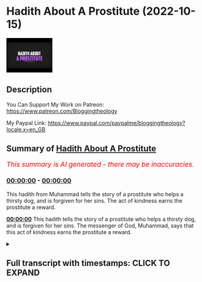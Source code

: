 # Hadith About A Prostitute (2022-10-15)

![alt Hadith About A Prostitute](H6R4KYsPVT4.jpg "Hadith About A Prostitute")

## Description

You Can Support My Work on Patreon:
https://www.patreon.com/Bloggingtheology

My Paypal Link: 
https://www.paypal.com/paypalme/bloggingtheology?locale.x=en_GB

## Summary of [Hadith About A Prostitute](https://www.youtube.com/watch?v=H6R4KYsPVT4)


*<span style="color:red; font-size:125%">This summary is AI generated - there may be inaccuracies</span>. [](/)*

### [00:00:00](https://www.youtube.com/watch?v=H6R4KYsPVT4&t=0) - [00:00:00](https://www.youtube.com/watch?v=H6R4KYsPVT4&t=0)

This hadith from Muhammad tells the story of a prostitute who helps a thirsty dog, and is forgiven for her sins. The act of kindness earns the prostitute a reward.

**[00:00:00](https://www.youtube.com/watch?v=H6R4KYsPVT4&t=0)** This hadith tells the story of a prostitute who helps a thirsty dog, and is forgiven for her sins. The messenger of God, Muhammad, says that this act of kindness earns the prostitute a reward.

<details><summary><h2>Full transcript with timestamps: CLICK TO EXPAND</h2></summary>

[0:00:00](https://youtu.be/H6R4KYsPVT4?t=0) Abu Herrera reported that the messenger  
[0:00:03](https://youtu.be/H6R4KYsPVT4?t=3) of God upon whom be peace said  
[0:00:06](https://youtu.be/H6R4KYsPVT4?t=6) forgiveness was granted to a prostitute  
[0:00:09](https://youtu.be/H6R4KYsPVT4?t=9) Who Came Upon a dog panting and almost  
[0:00:13](https://youtu.be/H6R4KYsPVT4?t=13) dead from thirst at the mouth of a well  
[0:00:18](https://youtu.be/H6R4KYsPVT4?t=18) she took off her shoe tied it with her  
[0:00:22](https://youtu.be/H6R4KYsPVT4?t=22) head covering and Drew some water for it  
[0:00:25](https://youtu.be/H6R4KYsPVT4?t=25) on that account she was forgiven  
[0:00:30](https://youtu.be/H6R4KYsPVT4?t=30) he was asked if people received a reward  
[0:00:33](https://youtu.be/H6R4KYsPVT4?t=33) for what they did for animals and he  
[0:00:36](https://youtu.be/H6R4KYsPVT4?t=36) replied  
[0:00:37](https://youtu.be/H6R4KYsPVT4?t=37) a reward is given in connection with  
[0:00:40](https://youtu.be/H6R4KYsPVT4?t=40) every living creature  
[0:00:43](https://youtu.be/H6R4KYsPVT4?t=43) Hadith from bukhari  

</details>
